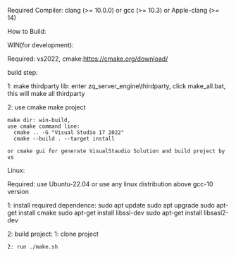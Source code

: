 Required Compiler: clang (>= 10.0.0) or gcc (>= 10.3) or Apple-clang (>= 14)

How to Build:

WIN(for development):

Required: vs2022, cmake:https://cmake.org/download/

build step:

1: make thirdparty lib:
	enter zq_server_engine\thirdparty, click make_all.bat, this will make all thirdparty 
	
2: use cmake make project

	make dir: win-build,
	use cmake command line: 
	  cmake .. -G "Visual Studio 17 2022"
	  cmake --build . --target install
	  
	or cmake gui for generate VisualStaudio Solution and build project by vs
	
	
Linux:

Required: use Ubuntu-22.04 or use any linux distribution above gcc-10 version

1: install required dependence:
	sudo apt update
	sudo apt upgrade
	sudo apt-get install cmake 
	sudo apt-get install libssl-dev 
	sudo apt-get install libsasl2-dev
	
2: build project:
	1: clone project
	
	2: run ./make.sh

